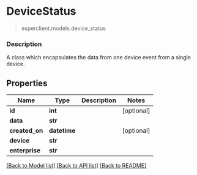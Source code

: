# DeviceStatus
> esperclient.models.device_status

### Description
A class which encapsulates the data from one device event from a single device.

## Properties
Name | Type | Description | Notes
------------ | ------------- | ------------- | -------------
**id** | **int** |  | [optional] 
**data** | **str** |  | 
**created_on** | **datetime** |  | [optional] 
**device** | **str** |  | 
**enterprise** | **str** |  | 

[[Back to Model list]](../README.md#documentation-for-models) [[Back to API list]](../README.md#documentation-for-api-endpoints) [[Back to README]](../README.md)



